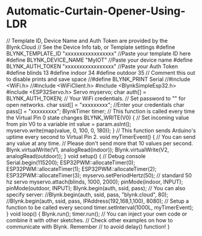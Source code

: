 # Automatic-Curtain-Opener-Using-LDR
// Template ID, Device Name and Auth Token are provided by the Blynk.Cloud
// See the Device Info tab, or Template settings
#define BLYNK_TEMPLATE_ID           "xxxxxxxxxxxxxxxxx" //Paste your template ID here
#define BLYNK_DEVICE_NAME           "MyIOT" //Paste your device name
#define BLYNK_AUTH_TOKEN            "xxxxxxxxxxxxxxxxx" //Paste your Auth Token
#define blinds 13
#define indoor 34
#define outdoor 35
// Comment this out to disable prints and save space
//#define BLYNK_PRINT Serial
//#include <WiFi.h>
//#include <WiFiClient.h>
#include <BlynkSimpleEsp32.h>
#include <ESP32Servo.h>
Servo myservo;
char auth[] = BLYNK_AUTH_TOKEN;
// Your WiFi credentials.
// Set password to "" for open networks.
char ssid[] = "xxxxxxxxx"; //Enter your credentials
char pass[] = "xxxxxxxxx";
BlynkTimer timer;
// This function is called every time the Virtual Pin 0 state changes
BLYNK_WRITE(V0)
{
  // Set incoming value from pin V0 to a variable
  int value = param.asInt();
  myservo.write(map(value, 0, 100, 0, 180));
}
// This function sends Arduino's uptime every second to Virtual Pin 2.
void myTimerEvent()
{
  // You can send any value at any time.
  // Please don't send more that 10 values per second.
  Blynk.virtualWrite(V1, analogRead(indoor));
  Blynk.virtualWrite(V2, analogRead(outdoor));
}
void setup()
{
  // Debug console
  Serial.begin(115200);
  ESP32PWM::allocateTimer(0);
  ESP32PWM::allocateTimer(1);
  ESP32PWM::allocateTimer(2);
  ESP32PWM::allocateTimer(3);
  myservo.setPeriodHertz(50);    // standard 50 hz servo
  myservo.attach(blinds, 1000, 2000);
  pinMode(indoor, INPUT);
  pinMode(outdoor, INPUT);
  Blynk.begin(auth, ssid, pass);
  // You can also specify server:
  //Blynk.begin(auth, ssid, pass, "blynk.cloud", 80);
  //Blynk.begin(auth, ssid, pass, IPAddress(192,168,1,100), 8080);
  // Setup a function to be called every second
  timer.setInterval(1000L, myTimerEvent); 
}
void loop()
{
  Blynk.run();
  timer.run();
  // You can inject your own code or combine it with other sketches.
  // Check other examples on how to communicate with Blynk. Remember
  // to avoid delay() function!
}
